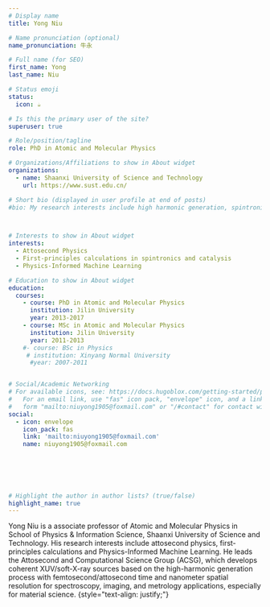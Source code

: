 ```yaml
---
# Display name
title: Yong Niu

# Name pronunciation (optional)
name_pronunciation: 牛永 

# Full name (for SEO)
first_name: Yong
last_name: Niu

# Status emoji
status:
  icon: ☕️

# Is this the primary user of the site?
superuser: true

# Role/position/tagline
role: PhD in Atomic and Molecular Physics

# Organizations/Affiliations to show in About widget
organizations:
  - name: Shaanxi University of Science and Technology
    url: https://www.sust.edu.cn/

# Short bio (displayed in user profile at end of posts)
#bio: My research interests include high harmonic generation, spintronics and density functional theory.



# Interests to show in About widget
interests:
  - Attosecond Physics
  - First-principles calculations in spintronics and catalysis
  - Physics-Informed Machine Learning

# Education to show in About widget
education:
  courses:
    - course: PhD in Atomic and Molecular Physics
      institution: Jilin University
      year: 2013-2017
    - course: MSc in Atomic and Molecular Physics
      institution: Jilin University
      year: 2011-2013
    #- course: BSc in Physics
     # institution: Xinyang Normal University
      #year: 2007-2011


# Social/Academic Networking
# For available icons, see: https://docs.hugoblox.com/getting-started/page-builder/#icons
#   For an email link, use "fas" icon pack, "envelope" icon, and a link in the
#   form "mailto:niuyong1905@foxmail.com" or "/#contact" for contact widget.
social:
  - icon: envelope
    icon_pack: fas
    link: 'mailto:niuyong1905@foxmail.com'
    name: niuyong1905@foxmail.com
   
   

 
  

# Highlight the author in author lists? (true/false)
highlight_name: true
---
```


Yong Niu is a associate professor of Atomic and Molecular Physics in School of Physics & Information Science, Shaanxi University of Science and Technology. His research interests include attosecond physics, first-principles calculations and Physics-Informed Machine Learning. He leads the Attosecond and Computational Science Group (ACSG), which develops coherent XUV/soft-X-ray sources based on the high-harmonic generation process with femtosecond/attosecond time and nanometer spatial resolution for spectroscopy, imaging, and metrology applications, especially for material science. 
{style="text-align: justify;"}
